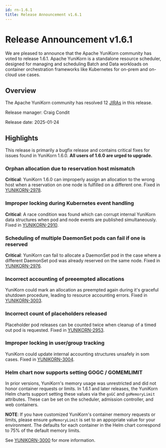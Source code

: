 ```yaml
---
id: rn-1.6.1
title: Release Announcement v1.6.1
---
```


<!--
Licensed to the Apache Software Foundation (ASF) under one
or more contributor license agreements.  See the NOTICE file
distributed with this work for additional information
regarding copyright ownership.  The ASF licenses this file
to you under the Apache License, Version 2.0 (the
"License"); you may not use this file except in compliance
with the License.  You may obtain a copy of the License at

  http://www.apache.org/licenses/LICENSE-2.0

Unless required by applicable law or agreed to in writing,
software distributed under the License is distributed on an
"AS IS" BASIS, WITHOUT WARRANTIES OR CONDITIONS OF ANY
KIND, either express or implied.  See the License for the
specific language governing permissions and limitations
under the License.
-->

# Release Announcement v1.6.1

We are pleased to announce that the Apache YuniKorn community has voted to release 1.6.1.
Apache YuniKorn is a standalone resource scheduler, designed for managing and scheduling Batch and Data workloads on container
orchestration frameworks like Kubernetes for on-prem and on-cloud use cases.

## Overview

The Apache YuniKorn community has resolved 12 [JIRAs](https://issues.apache.org/jira/browse/YUNIKORN-3005?filter=12353780) in this release.

Release manager: Craig Condit

Release date: 2025-01-24

## Highlights

This release is primarily a bugfix release and contains critical fixes for issues found in YuniKorn 1.6.0. **All users of 1.6.0 are urged to upgrade.**

### Orphan allocation due to reservation host mismatch

**Critical**: YuniKorn 1.6.0 can improperly assign an allocation to the wrong host
when a reservation on one node is fulfilled on a different one.
Fixed in [YUNIKORN-2978](https://issues.apache.org/jira/browse/YUNIKORN-2978).

### Improper locking during Kubernetes event handling

**Critical**: A race condition was found which can corrupt internal YuniKorn
data structures when pod and node events are published simultaneously.
Fixed in [YUNIKORN-2910](https://issues.apache.org/jira/browse/YUNIKORN-2910).

### Scheduling of multiple DaemonSet pods can fail if one is reserved

**Critical**: YuniKorn can fail to allocate a DaemonSet pod in the case where a
different DaemonSet pod was already reserved on the same node.
Fixed in [YUNIKORN-2976](https://issues.apache.org/jira/browse/YUNIKORN-2976).

### Incorrect accounting of preeempted allocations

YuniKorn could mark an allocation as preempted again during it's graceful
shutdown procedure, leading to resource accounting errors.
Fixed in [YUNIKORN-3003](https://issues.apache.org/jira/browse/YUNIKORN-3003).

### Incorrect count of placeholders released

Placeholder pod releases can be counted twice when cleanup of a timed out pod is
requested.
Fixed in [YUNIKORN-2953](https://issues.apache.org/jira/browse/YUNIKORN-2953).

### Improper locking in user/group tracking

YuniKorn could update internal accounting structures unsafely in som cases.
Fixed in [YUNIKORN-3004](https://issues.apache.org/jira/browse/YUNIKORN-3004).

### Helm chart now supports setting GOGC / GOMEMLIMIT

In prior versions, YuniKorn's memory usage was unrestricted and did not
honor container requests or limits. In 1.6.1 and later releases, the YuniKorn
Helm charts support setting these values via the `goGC` and `goMemoryLimit`
attributes. These can be set on the scheduler, admission controller, and web
containers.

**NOTE**: If you have customized YuniKorn's container memory requests or
limits, please ensure `goMemoryLimit` is set to an appopriate value for your
environment. The defaults for each container in the Helm chart correspond to
75% of the default memory limits.

See [YUNIKORN-3000](https://issues.apache.org/jira/browse/YUNIKORN-3000)
for more information.

